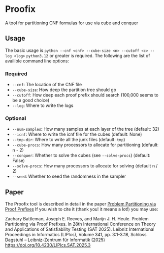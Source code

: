 # Proofix
A tool for partitioning CNF formulas for use via cube and conquer

## Usage
The basic usage is `python --cnf <cnf> --cube-size <n> --cutoff <c> --log <log>`
`python3.12` or greater is required. 
The following are the list of availible command line options:
### Required
- `--cnf`: The location of the CNF file
- `--cube-size`: How deep the partition tree should go
- `--cutoff`: How deep each proof prefix should search (100,000 seems to be a good choice)
- `--log`: Where  to write the logs
### Optional
- `--num-samples`: How many samples at each layer of the tree (default: 32)
- `--icnf`: Where to write the icnf file for the cubes (default: None)
- `--tmp-dir`: Where to write all the junk files (default: `tmp`)
- `--cube-procs`: How many processors to allocate for partitioning (default: n - 2)
- `--conquer`: Whether to solve the cubes (see `--solve-procs`) (default: False)
- `--solve-procs`: How many processors to allocate for solving (default n / 2)
- `--seed`: Whether to seed the randomness in the sampler

## Paper
The Proofix tool is described in detail in the paper [Problem Partitioning via Proof Prefixes](https://drops.dagstuhl.de/entities/document/10.4230/LIPIcs.SAT.2025.3)
If you wish to cite it (thank you! it means a lot!) you may use:

Zachary Battleman, Joseph E. Reeves, and Marijn J. H. Heule. Problem Partitioning via Proof Prefixes. In 28th International Conference on Theory and Applications of Satisfiability Testing (SAT 2025). Leibniz International Proceedings in Informatics (LIPIcs), Volume 341, pp. 3:1-3:18, Schloss Dagstuhl – Leibniz-Zentrum für Informatik (2025) https://doi.org/10.4230/LIPIcs.SAT.2025.3

